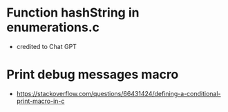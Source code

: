 # Function hashString in enumerations.c
 - credited to Chat GPT

# Print debug messages macro
 - https://stackoverflow.com/questions/66431424/defining-a-conditional-print-macro-in-c
